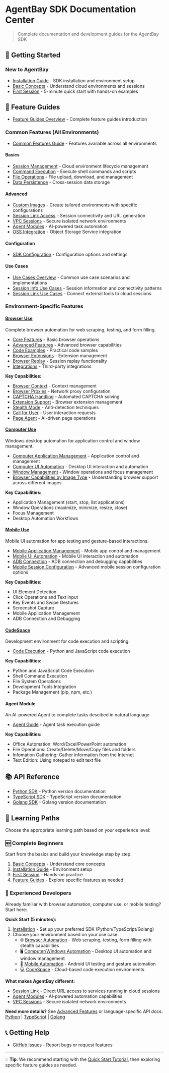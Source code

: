 # AgentBay SDK Documentation Center

> Complete documentation and development guides for the AgentBay SDK

## 📖 Getting Started

### New to AgentBay
- [Installation Guide](quickstart/installation.md) - SDK installation and environment setup
- [Basic Concepts](quickstart/basic-concepts.md) - Understand cloud environments and sessions
- [First Session](quickstart/first-session.md) - 5-minute quick start with hands-on examples


## 🔧 Feature Guides

- [Feature Guides Overview](guides/README.md) - Complete feature guides introduction

### Common Features (All Environments)
- [Common Features Guide](guides/common-features/README.md) - Features available across all environments

#### Basics
- [Session Management](guides/common-features/basics/session-management.md) - Cloud environment lifecycle management
- [Command Execution](guides/common-features/basics/command-execution.md) - Execute shell commands and scripts
- [File Operations](guides/common-features/basics/file-operations.md) - File upload, download, and management
- [Data Persistence](guides/common-features/basics/data-persistence.md) - Cross-session data storage

#### Advanced
- [Custom Images](guides/common-features/advanced/custom-images.md) - Create tailored environments with specific configurations
- [Session Link Access](guides/common-features/advanced/session-link-access.md) - Session connectivity and URL generation
- [VPC Sessions](guides/common-features/advanced/vpc-sessions.md) - Secure isolated network environments
- [Agent Modules](guides/common-features/advanced/agent-modules.md) - AI-powered task automation
- [OSS Integration](guides/common-features/advanced/oss-integration.md) - Object Storage Service integration

#### Configuration
- [SDK Configuration](guides/common-features/configuration/sdk-configuration.md) - Configuration options and settings

#### Use Cases
- [Use Cases Overview](guides/common-features/use-cases/README.md) - Common use case scenarios and implementations
- [Session Info Use Cases](guides/common-features/use-cases/session-info-use-cases.md) - Session information and connectivity patterns
- [Session Link Use Cases](guides/common-features/use-cases/session-link-use-cases.md) - Connect external tools to cloud sessions

### Environment-Specific Features

#### [Browser Use](guides/browser-use/README.md)
Complete browser automation for web scraping, testing, and form filling.

- [Core Features](guides/browser-use/core-features.md) - Basic browser operations
- [Advanced Features](guides/browser-use/advance-features.md) - Advanced browser capabilities
- [Code Examples](guides/browser-use/code-example.md) - Practical code samples
- [Browser Extensions](guides/browser-use/browser-extensions.md) - Extension management
- [Browser Replay](guides/browser-use/browser-replay.md) - Session replay functionality
- [Integrations](guides/browser-use/integrations.md) - Third-party integrations

**Key Capabilities:**
- [Browser Context](guides/browser-use/core-features/browser-context.md) - Context management
- [Browser Proxies](guides/browser-use/core-features/browser-proxies.md) - Network proxy configuration
- [CAPTCHA Handling](guides/browser-use/core-features/captcha.md) - Automated CAPTCHA solving
- [Extension Support](guides/browser-use/core-features/extension.md) - Browser extension management
- [Stealth Mode](guides/browser-use/core-features/stealth-mode.md) - Anti-detection techniques
- [Call for User](guides/browser-use/core-features/call-for-user.md) - User interaction requests
- [Page Agent](guides/browser-use/advance-features/page-use-agent.md) - AI-driven page operations

#### [Computer Use](guides/computer-use/README.md)
Windows desktop automation for application control and window management.

- [Computer Application Management](guides/computer-use/computer-application-management.md) - Application control and management
- [Computer UI Automation](guides/computer-use/computer-ui-automation.md) - Desktop UI interaction and automation
- [Window Management](guides/computer-use/window-management.md) - Window operations and focus management
- [Browser Capabilities by Image Type](guides/computer-use/browser-capabilities-by-image-type.md) - Understanding browser support across different images

**Key Capabilities:**
- Application Management (start, stop, list applications)
- Window Operations (maximize, minimize, resize, close)
- Focus Management
- Desktop Automation Workflows

#### [Mobile Use](guides/mobile-use/README.md)
Mobile UI automation for app testing and gesture-based interactions.

- [Mobile Application Management](guides/mobile-use/mobile-application-management.md) - Mobile app control and management
- [Mobile UI Automation](guides/mobile-use/mobile-ui-automation.md) - Mobile UI interaction and automation
- [ADB Connection](guides/mobile-use/adb-connection.md) - ADB connection and debugging capabilities
- [Mobile Session Configuration](guides/mobile-use/mobile-session-configuration.md) - Advanced mobile session configuration options

**Key Capabilities:**
- UI Element Detection
- Click Operations and Text Input
- Key Events and Swipe Gestures
- Screenshot Capture
- Mobile Application Management
- ADB Connection and Debugging

#### [CodeSpace](guides/codespace/README.md)
Development environment for code execution and scripting.

- [Code Execution](guides/codespace/code-execution.md) - Python and JavaScript code execution

**Key Capabilities:**
- Python and JavaScript Code Execution
- Shell Command Execution
- File System Operations
- Development Tools Integration
- Package Management (pip, npm, etc.)

#### Agent Module
An AI-powered Agent to complete tasks descibed in natural language

- [Agent Guide](guides/common-features/advanced/agent-modules.md) - Agent task execution guide

**Key Capabilities:**
- Office Automation: Word/Excel/PowerPoint automation
- File Operations: Create/Delete/Move/Copy files and folders
- Infomation Gathering: Gather information from the Internet
- Text Edition: Using notepad to edit text file

## 📚 API Reference

- [Python SDK](../python/README.md) - Python version documentation
- [TypeScript SDK](../typescript/README.md) - TypeScript version documentation
- [Golang SDK](../golang/README.md) - Golang version documentation

## 🚀 Learning Paths

Choose the appropriate learning path based on your experience level:

### 🆕 Complete Beginners
Start from the basics and build your knowledge step by step:
1. [Basic Concepts](quickstart/basic-concepts.md) - Understand core concepts
2. [Installation Guide](quickstart/installation.md) - Environment setup
3. [First Session](quickstart/first-session.md) - Hands-on practice
4. [Feature Guides](guides/README.md) - Explore specific features as needed

### 🚀 Experienced Developers
Already familiar with browser automation, computer use, or mobile testing? Start here:

**Quick Start (5 minutes):**
1. [Installation](quickstart/installation.md) - Set up your preferred SDK (Python/TypeScript/Golang)
2. Choose your environment based on your use case:
   - 🌐 [Browser Automation](guides/browser-use/README.md) - Web scraping, testing, form filling with stealth capabilities
   - 🖥️ [Computer/Windows Automation](guides/computer-use/README.md) - Desktop UI automation and window management
   - 📱 [Mobile Automation](guides/mobile-use/README.md) - Android UI testing and gesture automation
   - 💻 [CodeSpace](guides/codespace/README.md) - Cloud-based code execution environments

**What makes AgentBay different:**
- [Session Link](guides/common-features/advanced/session-link-access.md) - Direct URL access to services running in cloud sessions
- [Agent Modules](guides/common-features/advanced/agent-modules.md) - AI-powered automation capabilities
- [VPC Sessions](guides/common-features/advanced/vpc-sessions.md) - Secure isolated network environments

**Need more details?** See [Advanced Features](guides/common-features/advanced/README.md) or language-specific API docs: [Python](../python/README.md) | [TypeScript](../typescript/README.md) | [Golang](../golang/README.md)

## 📞 Getting Help

- [GitHub Issues](https://github.com/aliyun/wuying-agentbay-sdk/issues) - Report bugs or request features

---

💡 **Tip**: We recommend starting with the [Quick Start Tutorial](quickstart/README.md), then exploring specific feature guides as needed.
